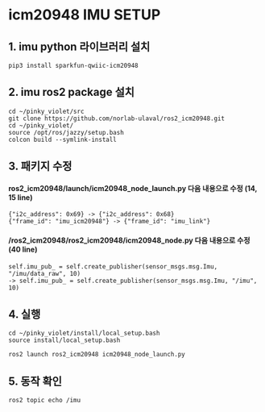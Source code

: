 # icm20948 IMU SETUP

## 1. imu python 라이브러리 설치
```
pip3 install sparkfun-qwiic-icm20948
```

## 2. imu ros2 package 설치
```
cd ~/pinky_violet/src
git clone https://github.com/norlab-ulaval/ros2_icm20948.git
cd ~/pinky_violet/
source /opt/ros/jazzy/setup.bash
colcon build --symlink-install
```

## 3. 패키지 수정
#### ros2_icm20948/launch/icm20948_node_launch.py 다음 내용으로 수정 (14, 15 line)
```
{"i2c_address": 0x69} -> {"i2c_address": 0x68}
{"frame_id": "imu_icm20948"} -> {"frame_id": "imu_link"}
```
#### /ros2_icm20948/ros2_icm20948/icm20948_node.py 다음 내용으로 수정 (40 line)
```
self.imu_pub_ = self.create_publisher(sensor_msgs.msg.Imu, "/imu/data_raw", 10) 
-> self.imu_pub_ = self.create_publisher(sensor_msgs.msg.Imu, "/imu", 10)
```

## 4. 실행
```
cd ~/pinky_violet/install/local_setup.bash
source install/local_setup.bash
```
```
ros2 launch ros2_icm20948 icm20948_node_launch.py
```
## 5. 동작 확인 
```
ros2 topic echo /imu
```
